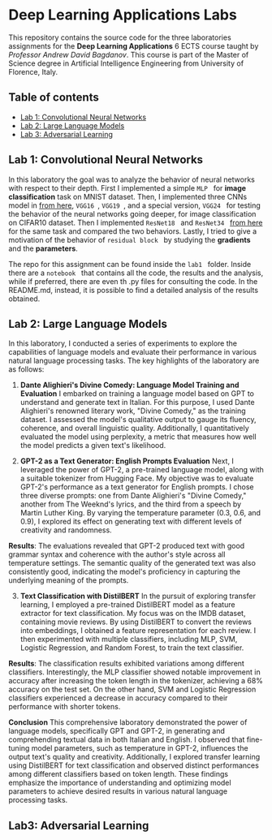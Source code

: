 # Deep Learning Applications Labs
This repository contains the source code for the three laboratories assignments for the **Deep Learning Applications** 6 ECTS course taught by *Professor Andrew David Bagdanov*. This course is part of the Master of Science degree in Artificial Intelligence Engineering from University of Florence, Italy.

## Table of contents
* [Lab 1: Convolutional Neural Networks](#cnn)
* [Lab 2: Large Language Models](#llm)
* [Lab 3: Adversarial Learning](#advl)

## Lab 1: Convolutional Neural Networks

In this laboratory the goal was to analyze the behavior of neural networks with respect to their depth. First I implemented a simple  `MLP ` for **image classification** task on MNIST dataset. 
Then, I implemented three CNNs model in [from here]([https://arxiv.org/abs/1512.03385](https://arxiv.org/abs/1409.1556)), `VGG16 `,  `VGG19 `, and a special version,  `VGG24 ` for testing the behavior of the neural networks going deeper, for image classification on CIFAR10 dataset. Then I implemented  `ResNet18 ` and  `ResNet34 ` [from here](https://arxiv.org/abs/1512.03385) for the same task and compared the two behaviors. 
Lastly, I tried to give a motivation of the behavior of  `residual block ` by studying the **gradients** and the **parameters**. 

The repo for this assignment can be found inside the  `lab1 ` folder. Inside there are a  `notebook ` that contains all the code, the results and the analysis, while if preferred, there are even th .py files for consulting the code. In the README.md, instead, it is possible to find a detailed analysis of the results obtained.
## Lab 2: Large Language Models

In this laboratory, I conducted a series of experiments to explore the capabilities of language models and evaluate their performance in various natural language processing tasks. The key highlights of the laboratory are as follows:

1. **Dante Alighieri's Divine Comedy: Language Model Training and Evaluation**
I embarked on training a language model based on GPT to understand and generate text in Italian. For this purpose, I used Dante Alighieri's renowned literary work, "Divine Comedy," as the training dataset. I assessed the model's qualitative output to gauge its fluency, coherence, and overall linguistic quality. Additionally, I quantitatively evaluated the model using perplexity, a metric that measures how well the model predicts a given text's likelihood.

2. **GPT-2 as a Text Generator: English Prompts Evaluation**
Next, I leveraged the power of GPT-2, a pre-trained language model, along with a suitable tokenizer from Hugging Face. My objective was to evaluate GPT-2's performance as a text generator for English prompts. I chose three diverse prompts: one from Dante Alighieri's "Divine Comedy," another from The Weeknd's lyrics, and the third from a speech by Martin Luther King. By varying the temperature parameter (0.3, 0.6, and 0.9), I explored its effect on generating text with different levels of creativity and randomness.

**Results**:
The evaluations revealed that GPT-2 produced text with good grammar syntax and coherence with the author's style across all temperature settings. The semantic quality of the generated text was also consistently good, indicating the model's proficiency in capturing the underlying meaning of the prompts.

3. **Text Classification with DistilBERT**
In the pursuit of exploring transfer learning, I employed a pre-trained DistilBERT model as a feature extractor for text classification. My focus was on the IMDB dataset, containing movie reviews. By using DistilBERT to convert the reviews into embeddings, I obtained a feature representation for each review. I then experimented with multiple classifiers, including MLP, SVM, Logistic Regression, and Random Forest, to train the text classifier.

**Results**:
The classification results exhibited variations among different classifiers. Interestingly, the MLP classifier showed notable improvement in accuracy after increasing the token length in the tokenizer, achieving a 68% accuracy on the test set. On the other hand, SVM and Logistic Regression classifiers experienced a decrease in accuracy compared to their performance with shorter tokens.

**Conclusion**
This comprehensive laboratory demonstrated the power of language models, specifically GPT and GPT-2, in generating and comprehending textual data in both Italian and English. I observed that fine-tuning model parameters, such as temperature in GPT-2, influences the output text's quality and creativity. Additionally, I explored transfer learning using DistilBERT for text classification and observed distinct performances among different classifiers based on token length. These findings emphasize the importance of understanding and optimizing model parameters to achieve desired results in various natural language processing tasks.

## Lab3: Adversarial Learning
